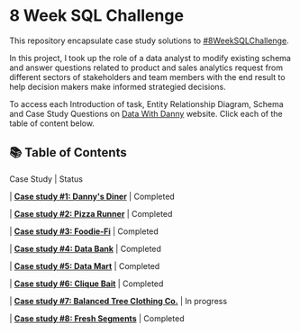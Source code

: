 # 8 Week SQL Challenge
This repository encapsulate case study solutions to [#8WeekSQLChallenge](https://8weeksqlchallenge.com/).

In this project, I took up the role of a data analyst to modify existing schema and answer questions related to product and sales analytics request from different sectors of stakeholders and team members with the end result to help decision makers make informed strategied decisions.

To access each Introduction of task, Entity Relationship Diagram, Schema and Case Study Questions on [Data With Danny](https://8weeksqlchallenge.com/about/) website. Click each of the table of content below.

## 📚 Table of Contents
Case Study                                                                                     |  Status

| **[Case study #1: Danny's Diner](https://8weeksqlchallenge.com/case-study-1/)**              |  Completed

| **[Case study #2: Pizza Runner](https://8weeksqlchallenge.com/case-study-2/)**               |  Completed

| **[Case study #3: Foodie-Fi](https://8weeksqlchallenge.com/case-study-3/)**                  |  Completed

| **[Case study #4: Data Bank](https://8weeksqlchallenge.com/case-study-4/)**                  |  Completed

| **[Case study #5: Data Mart](https://8weeksqlchallenge.com/case-study-5/)**                  |  Completed

| **[Case study #6: Clique Bait](https://8weeksqlchallenge.com/case-study-6/)**                |  Completed

| **[Case study #7: Balanced Tree Clothing Co.](https://8weeksqlchallenge.com/case-study-7/)** |  In progress

| **[Case study #8: Fresh Segments](https://8weeksqlchallenge.com/case-study-8/)**             |  Completed